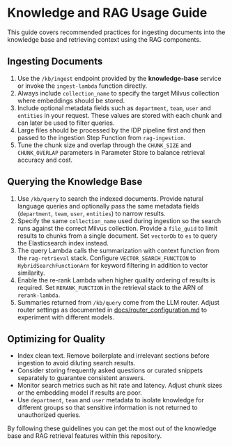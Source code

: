 # Knowledge and RAG Usage Guide

This guide covers recommended practices for ingesting documents into the knowledge base and retrieving context using the RAG components.

## Ingesting Documents

1. Use the `/kb/ingest` endpoint provided by the **knowledge-base** service or invoke the `ingest-lambda` function directly.
2. Always include `collection_name` to specify the target Milvus collection where embeddings should be stored.
3. Include optional metadata fields such as `department`, `team`, `user` and `entities` in your request. These values are stored with each chunk and can later be used to filter queries.
4. Large files should be processed by the IDP pipeline first and then passed to the ingestion Step Function from `rag-ingestion`.
5. Tune the chunk size and overlap through the `CHUNK_SIZE` and `CHUNK_OVERLAP` parameters in Parameter Store to balance retrieval accuracy and cost.

## Querying the Knowledge Base

1. Use `/kb/query` to search the indexed documents. Provide natural language queries and optionally pass the same metadata fields (`department`, `team`, `user`, `entities`) to narrow results.
2. Specify the same `collection_name` used during ingestion so the search runs against the correct Milvus collection. Provide a `file_guid` to limit results to chunks from a single document. Set `vectorDb` to `es` to query the Elasticsearch index instead.
3. The query Lambda calls the summarization with context function from the `rag-retrieval` stack. Configure `VECTOR_SEARCH_FUNCTION` to `HybridSearchFunctionArn` for keyword filtering in addition to vector similarity.
4. Enable the re-rank Lambda when higher quality ordering of results is required. Set `RERANK_FUNCTION` in the retrieval stack to the ARN of `rerank-lambda`.
5. Summaries returned from `/kb/query` come from the LLM router. Adjust router settings as documented in [docs/router_configuration.md](router_configuration.md) to experiment with different models.

## Optimizing for Quality

- Index clean text. Remove boilerplate and irrelevant sections before ingestion to avoid diluting search results.
- Consider storing frequently asked questions or curated snippets separately to guarantee consistent answers.
- Monitor search metrics such as hit rate and latency. Adjust chunk sizes or the embedding model if results are poor.
- Use `department`, `team` and `user` metadata to isolate knowledge for different groups so that sensitive information is not returned to unauthorized queries.

By following these guidelines you can get the most out of the knowledge base and RAG retrieval features within this repository.
